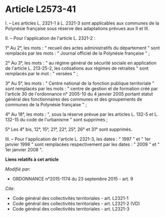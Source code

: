 # Article L2573-41

I. – Les articles L. 2321-1 à L. 2321-3 sont applicables aux communes de la Polynésie française sous réserve des adaptations
prévues aux II et III.

II. – Pour l'application de l'article L. 2321-2 :

1° Au 2°, les mots : " recueil des actes administratifs du département " sont remplacés par les mots : " Journal officiel de
la Polynésie française " ;

2° Au 3°, les mots : " au régime général de sécurité sociale en application de l'article L. 213-25-2, les cotisations aux
régimes de retraites " sont remplacés par le mot : " versées " ;

3° Au 5°, les mots : " Centre national de la fonction publique territoriale " sont remplacés par les mots : " centre de
gestion et de formation créé par l'article 30 de l'ordonnance n° 2005-10 du 4 janvier 2005 portant statut général des
fonctionnaires des communes et des groupements de communes de la Polynésie française " ;

4° Au 18°, les mots : ", sous la réserve prévue par les articles L. 132-5 et L. 132-15 du code de l'urbanisme " sont
supprimés ;

5° Les 4° bis, 12°, 15°, 21°, 22°, 25°, 26° et 31° sont supprimés.

III. – Pour l'application de l'article L. 2321-3, les dates : " 1997 " et " 1er janvier 1996 " sont remplacées respectivement
par les dates : " 2009 " et " 1er janvier 2008 ".

**Liens relatifs à cet article**

_Modifié par_:

  - ORDONNANCE n°2015-1174 du 23 septembre 2015 - art. 9

_Cite_:

  - Code général des collectivités territoriales - art. L2321-1
  - Code général des collectivités territoriales - art. L2321-2 (VD)
  - Code général des collectivités territoriales - art. L2321-3
